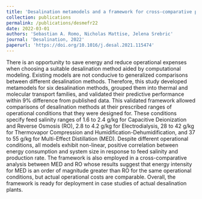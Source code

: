 ```yaml
---
title: 'Desalination metamodels and a framework for cross-comparative performance simulations'
collection: publications
permalink: /publications/desmefr22
date: 2022-03-01
authors: 'Sebastian A. Romo, Nicholas Mattise, Jelena Srebric'
journal: 'Desalination, 2022'
paperurl: 'https://doi.org/10.1016/j.desal.2021.115474'
---
```


There is an opportunity to save energy and reduce operational expenses when choosing a suitable desalination method aided by computational modeling. Existing models are not conducive to generalized comparisons between different desalination methods. Therefore, this study developed metamodels for six desalination methods, grouped them into thermal and molecular transport families, and validated their predictive performance within 9% difference from published data. This validated framework allowed comparisons of desalination methods at their prescribed ranges of operational conditions that they were designed for. These conditions specify feed salinity ranges of 1.6 to 2.4 g/kg for Capacitive Deionization and Reverse Osmosis (RO), 2.8 to 4.2 g/kg for Electrodialysis, 28 to 42 g/kg for Thermovapor Compression and Humidification-Dehumidification, and 37 to 55 g/kg for Multi-Effect Distillation (MED). Despite different operational conditions, all models exhibit non-linear, positive correlation between energy consumption and system size in response to feed salinity and production rate. The framework is also employed in a cross-comparative analysis between MED and RO whose results suggest that energy intensity for MED is an order of magnitude greater than RO for the same operational conditions, but actual operational costs are comparable. Overall, the framework is ready for deployment in case studies of actual desalination plants.